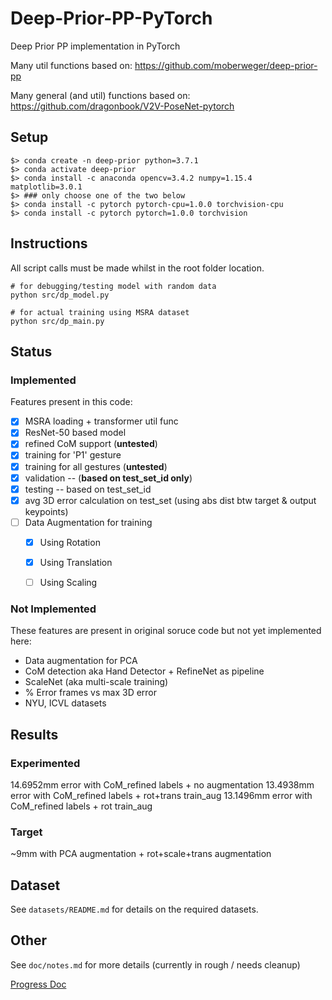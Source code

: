 # Deep-Prior-PP-PyTorch
Deep Prior PP implementation in PyTorch

Many util functions based on: https://github.com/moberweger/deep-prior-pp

Many general (and util) functions based on: https://github.com/dragonbook/V2V-PoseNet-pytorch

## Setup
```
$> conda create -n deep-prior python=3.7.1
$> conda activate deep-prior
$> conda install -c anaconda opencv=3.4.2 numpy=1.15.4 matplotlib=3.0.1
$> ### only choose one of the two below
$> conda install -c pytorch pytorch-cpu=1.0.0 torchvision-cpu
$> conda install -c pytorch pytorch=1.0.0 torchvision
```


## Instructions
All script calls must be made whilst in the root folder location.

```
# for debugging/testing model with random data
python src/dp_model.py

# for actual training using MSRA dataset
python src/dp_main.py
```

## Status
### Implemented
Features present in this code: 

- [x] MSRA loading + transformer util func
- [x] ResNet-50 based model
- [x] refined CoM support (**untested**)
- [x] training for 'P1' gesture
- [x] training for all gestures (**untested**)
- [x] validation -- (**based on test_set_id only**)
- [x] testing -- based on test_set_id
- [x] avg 3D error calculation on test_set (using abs dist btw target & output keypoints)
- [ ] Data Augmentation for training 
  - [x] Using Rotation
  - [x] Using Translation
  - [ ] Using Scaling


### Not Implemented
These features are present in original soruce code but not yet implemented here:

- Data augmentation for PCA
- CoM detection aka Hand Detector + RefineNet as pipeline
- ScaleNet (aka multi-scale training)
- % Error frames vs max 3D error
- NYU, ICVL datasets

## Results

### Experimented
14.6952mm error with CoM_refined labels + no augmentation
13.4938mm error with CoM_refined labels + rot+trans train_aug
13.1496mm error with CoM_refined labels + rot train_aug

### Target
~9mm with PCA augmentation + rot+scale+trans augmentation

## Dataset
See `datasets/README.md` for details on the required datasets.

## Other
See `doc/notes.md` for more details (currently in rough / needs cleanup)

[Progress Doc](https://imperiallondon-my.sharepoint.com)
